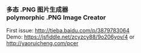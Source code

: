### 多态 .PNG 图片生成器<br>polymorphic .PNG Image Creator  

First issue: http://tieba.baidu.com/p/3879783064  
Demo: https://jsfiddle.net/zcyzcy88/9o206yov/4 or http://yaoruicheng.com/pcer
